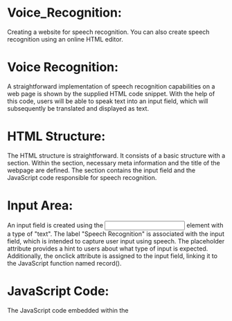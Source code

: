# Voice_Recognition:
Creating a website for speech recognition. You can also create speech recognition using an online HTML editor.

# Voice Recognition:

 A straightforward implementation of speech recognition capabilities on a web page is shown by the supplied HTML code snippet. With the help of this code, users will be able to speak text into an input field, which will subsequently be translated and displayed as text.

# HTML Structure:

The HTML structure is straightforward. It consists of a basic structure with a section. Within the section, necessary meta information and the title of the webpage are defined. The section contains the input field and the JavaScript code responsible for speech recognition.


# Input Area:

An input field is created using the <input> element with a type of "text". The label "Speech Recognition" is associated with the input field, which is intended to capture user input using speech. The placeholder attribute provides a hint to users about what type of input is expected. Additionally, the onclick attribute is assigned to the input field, linking it to the JavaScript function named record().

# JavaScript Code:

The JavaScript code embedded within the <script> tags defines the record() function. This function is invoked when the input field is clicked. Here's a breakdown of the code inside the record() function: 

A new instance of the webkitSpeechRecognition class is created and assigned to the recognition variable. This class is a built-in browser API for speech recognition.
The lang property of the recognition object is set to "en-GB", indicating that the recognition will be performed using British English.
The onresult event handler is defined for the recognition object. This handler is triggered when speech is recognized.
Inside the event handler, the recognized speech data is retrieved from the event.results object. The text transcript of the recognized speech is extracted from event.results[0][0].transcript.
The extracted transcript is then used to set the value of the input field using document.getElementById('speechToText').value.

# Overall Functionality:

When the user clicks the input field labeled "Speech Recognition," the record() function is triggered. The browser's speech recognition functionality is initiated, and the user's speech input is processed. Once the recognition is successful, the transcribed text is displayed in the same input field, replacing the placeholder text.

# Conclusion:

In conclusion, this code sample illustrates a fundamental JavaScript implementation of voice recognition on a web page. Users may talk into their device's microphone and then click the input box to have their spoken words translated into text. This approach may be used as a starting point for user interfaces and complex voice recognition applications.

# HTML Code:

    <!DOCTYPE html>
    <html lang="en">

    <head>
     <meta charset="UTF-8">
     <meta name="viewport" content="width=device-width, initial-scale=1.0">
     <meta http-equiv="X-UA-Compatible" content="ie=edge">
     <title>Document</title>
    </head>

    <body>
     <!-- Input area -->
     <label for="Speech Recognition">Speech Recognition</label>
     <input type="text" name="" id="speechToText" placeholder="Speak Something" onclick="record()">

     <!-- Below is the script for voice recognition and conversion to text-->
    <script>
        function record() {
            var recognition = new webkitSpeechRecognition();
            recognition.lang = "en-GB";

            recognition.onresult = function(event) {
                // console.log(event);
                document.getElementById('speechToText').value = event.results[0][0].transcript;
            }
            recognition.start();

        }
    </script>
    <!-- end of script -->
    </body>

    </html>
    
# OutPut ScreenShot:

  ![photo](outPut.png)

# Tutorialspoint website:

 There are other websites available, however the one I recommend is found at this link:
   [link](https://www.tutorialspoint.com/online_html_editor.php)

# Simulation:

 You can launch the project's simulation by clicking this link:
 
 The webpage:
 [link](Voice_Recognition.html)
 
 Tutorialspoint website:
 [link](http://tpcg.io/TYGJMX)

 Similar project: 
 [link](https://s-m.com.sa/r2/test/i.html)
